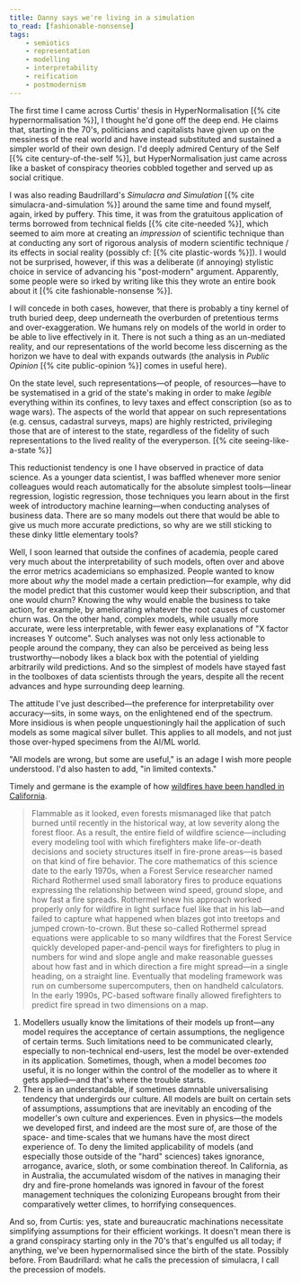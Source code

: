 ```yaml
---
title: Danny says we're living in a simulation
to_read: [fashionable-nonsense]
tags:
    - semiotics
    - representation
    - modelling
    - interpretability
    - reification
    - postmodernism
---
```


The first time I came across Curtis' thesis in HyperNormalisation [{% cite
hypernormalisation %}], I thought he'd gone off the deep end. He claims that,
starting in the 70's, politicians and capitalists have given up on the
messiness of the real world and have instead substituted and sustained a
simpler world of their own design. I'd deeply admired Century of the Self [{%
cite century-of-the-self %}], but HyperNormalisation just came across like a
basket of conspiracy theories cobbled together and served up as social
critique.

I was also reading Baudrillard's *Simulacra and Simulation* [{% cite
simulacra-and-simulation %}] around the same time and found myself, again,
irked by puffery. This time, it was from the gratuitous application of terms
borrowed from technical fields [{% cite cite-needed %}], which seemed to aim
more at creating an *impression* of scientific technique than at conducting
any sort of rigorous analysis of modern scientific technique / its effects in
social reality (possibly cf: [{% cite plastic-words %}]). I would not be
surprised, however, if this was a deliberate (if annoying) stylistic choice in
service of advancing his "post-modern" argument. Apparently, some people
were so irked by writing like this they wrote an entire book about it
[{% cite fashionable-nonsense %}].

I will concede in both cases, however, that there is probably a tiny kernel of
truth buried deep, deep underneath the overburden of pretentious terms and
over-exaggeration. We humans rely on models of the world in order to be able
to live effectively in it. There is not such a thing as an un-mediated
reality, and our representations of the world become less discerning as the
horizon we have to deal with expands outwards (the analysis in *Public
Opinion* [{% cite public-opinion %}] comes in useful here).

On the state level, such representations—of people, of resources—have to be
systematised in a grid of the state's making in order to make *legible*
everything within its confines, to levy taxes and effect conscription (so as
to wage wars). The aspects of the world that appear on such representations
(e.g. census, cadastral surveys, maps) are highly restricted, privileging
those that are of interest to the state, regardless of the fidelity of such
representations to the lived reality of the everyperson. [{%
cite seeing-like-a-state %}]

This reductionist tendency is one I have observed in practice of data science.
As a younger data scientist, I was baffled whenever more senior colleagues
would reach automatically for the absolute simplest tools—linear regression,
logistic regression, those techniques you learn about in the first week of
introductory machine learning—when conducting analyses of business data. There
are so many models out there that would be able to give us much more accurate
predictions, so why are we still sticking to these dinky little elementary
tools?

Well, I soon learned that outside the confines of academia, people cared very
much about the interpretability of such models, often over and above the error
metrics academicians so emphasized. People wanted to know more about *why* the
model made a certain prediction—for example, why did the model predict that
this customer would keep their subscription, and that one would churn? Knowing
the why would enable the business to take action, for example, by ameliorating
whatever the root causes of customer churn was. On the other hand, complex
models, while usually more accurate, were less interpretable, with fewer easy
explanations of "X factor increases Y outcome". Such analyses was not only
less actionable to people around the company, they can also be perceived as
being less trustworthy—nobody likes a black box with the potential of yielding
arbitrarily wild predictions. And so the simplest of models have stayed fast
in the toolboxes of data scientists through the years, despite all the recent
advances and hype surrounding deep learning.

The attitude I've just described—the preference for interpretability over
accuracy—sits, in some ways, on the enlightened end of the spectrum. More
insidious is when people unquestioningly hail the application of such models as
some magical silver bullet. This applies to all models, and not just those
over-hyped specimens from the AI/ML world.

"All models are wrong, but some are useful," is an adage I wish more people
understood. I'd also hasten to add, "in limited contexts."

Timely and germane is the example of how [wildfires have been handled in
California][wildfire]. 

> Flammable as it looked, even forests mismanaged like that patch burned until
> recently in the historical way, at low severity along the forest floor. As a
> result, the entire field of wildfire science—including every modeling tool
> with which firefighters make life-or-death decisions and society structures
> itself in fire-prone areas—is based on that kind of fire behavior. The core
> mathematics of this science date to the early 1970s, when a Forest Service
> researcher named Richard Rothermel used small laboratory fires to produce
> equations expressing the relationship between wind speed, ground slope, and
> how fast a fire spreads. Rothermel knew his approach worked properly only
> for wildfire in light surface fuel like that in his lab—and failed to
> capture what happened when blazes got into treetops and jumped
> crown-to-crown. But these so-called Rothermel spread equations were
> applicable to so many wildfires that the Forest Service quickly developed
> paper-and-pencil ways for firefighters to plug in numbers for wind and slope
> angle and make reasonable guesses about how fast and in which direction a
> fire might spread—in a single heading, on a straight line. Eventually that
> modeling framework was run on cumbersome supercomputers, then on handheld
> calculators. In the early 1990s, PC-based software finally allowed
> firefighters to predict fire spread in two dimensions on a map.

1.  Modellers usually know the limitations of their models up front—any model
    requires the acceptance of certain assumptions, the negligence of certain
    terms. Such limitations need to be communicated clearly, especially to
    non-technical end-users, lest the model be over-extended in its
    application. Sometimes, though, when a model becomes _too_ useful, it is
    no longer within the control of the modeller as to where it gets
    applied—and that's where the trouble starts.
2.  There is an understandable, if sometimes damnable universalising tendency
    that undergirds our culture. All models are built on certain sets of
    assumptions, assumptions that are inevitably an encoding of the modeller's
    own culture and experiences. Even in physics—the models we developed
    first, and indeed are the most sure of, are those of the space- and
    time-scales that we humans have the most direct experience of. To deny the
    limited applicability of models (and especially those outside of the
    "hard" sciences) takes ignorance, arrogance, avarice, sloth, or some
    combination thereof. In California, as in Australia, the accumulated
    wisdom of the natives in managing their dry and fire-prone homelands was
    ignored in favour of the forest management techniques the colonizing
    Europeans brought from their comparatively wetter climes, to horrifying
    consequences.

And so, from Curtis: yes, state and bureaucratic machinations necessitate
simplifying assumptions for their efficient workings. It doesn't mean there is
a grand conspiracy starting only in the 70's that's engulfed us all today; if
anything, we've been hypernormalised since the birth of the state. Possibly
before. From Baudrillard: what he calls the precession of simulacra, I call the
precession of models.

[wildfire]: https://www.wired.com/story/west-coast-california-wildfire-infernos/